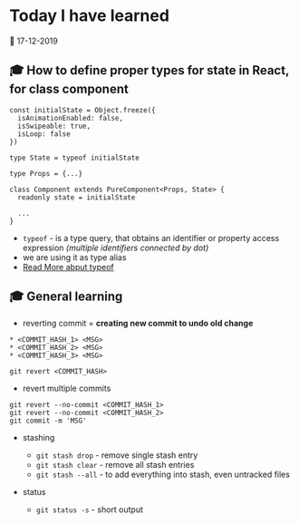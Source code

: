 # Today I have learned

:calendar: 17-12-2019

## :mortar_board: How to define proper types for state in React, for class component

```
const initialState = Object.freeze({
  isAnimationEnabled: false,
  isSwipeable: true,
  isLoop: false
})

type State = typeof initialState

type Props = {...}

class Component extends PureComponent<Props, State> {
  readonly state = initialState
  
  ...
}
```

- `typeof` - is a type query, that obtains an identifier or property access expression _(multiple identifiers connected by dot)_
- we are using it as type alias
- [Read More abput typeof](https://mariusschulz.com/blog/type-queries-and-typeof-in-typescript)

## :mortar_board: General learning

- reverting commit = **creating new commit to undo old change**
```
* <COMMIT_HASH_1> <MSG>
* <COMMIT_HASH_2> <MSG>
* <COMMIT_HASH_3> <MSG>

git revert <COMMIT_HASH>
```

- revert multiple commits
```
git revert --no-commit <COMMIT_HASH_1>
git revert --no-commit <COMMIT_HASH_2>
git commit -m 'MSG'
```

- stashing
  - `git stash drop` - remove single stash entry
  - `git stash clear` - remove all stash entries
  - `git stash --all` - to add everything into stash, even untracked files

- status
  - `git status -s` - short output
